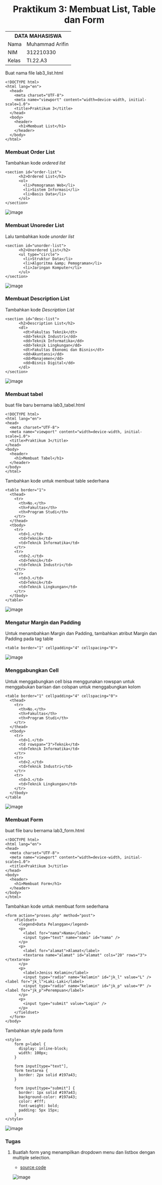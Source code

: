 <h1 align="center">Praktikum 3: Membuat List, Table dan Form </h1>

<table align="center">
  <tr>
    <th colspan="2">DATA MAHASISWA</th>
  </tr>
  <tr>
    <td>Nama</td>
    <td>Muhammad Arifin</td>
  </tr>
  <tr>
    <td>NIM</td>
    <td>312210330</td>
  </tr>
  <tr>
    <td>Kelas</td>
    <td>TI.22.A3</td>
  </tr>
</table>

Buat nama file lab3_list.html
```
<!DOCTYPE html>
<html lang="en">
  <head>
    <meta charset="UTF-8">
    <meta name="viewport" content="width=device-width, initial-scale=1.0">
    <title>Praktikum 3</title>
  </head>
  <body>
    <header>
      <h1>Membuat List</h1>
    </header>
  </body>
</html>
```

### Membuat Order List 
Tambahkan kode <i>ordered list</i>
```
<section id="order-list">
      <h2>Ordered List</h2>
      <ol>
        <li>Pemograman Web</li>
        <li>Sistem Informasi</li>
        <li>Basis Data</li>
      </ol>
</section>
```

![image](https://github.com/alifamarta/Praktikum-PemogramanWeb/assets/115516820/a9759c4c-5b11-46c9-ac01-d84a0edf4269)

### Membuat Unoreder List
Lalu tambahkan kode <i>unorder list</i>
```
<section id="unorder-list">
      <h2>Unordered List</h2>
      <ul type="circle">
        <li>Struktur Data</li>
        <li>Algoritma &amp; Pemograman</li>
        <li>Jaringan Komputer</li>
      </ul>
</section>
```

![image](https://github.com/alifamarta/Praktikum-PemogramanWeb/assets/115516820/62c7b833-db3c-4a52-9821-52e15c262d22)

### Membuat Description List 
Tambahkan kode <i>Description List</i>
```
<section id="desc-list">
      <h2>Description List</h2>
      <dl>
        <dt>Fakultas Teknik</dt>
        <dd>Teknik Industri</dd>
        <dd>Teknik Informatika</dd>
        <dd>Teknik Lingkungan</dd>
        <dt>Fakultas Ekonomi dan Bisnis</dt>
        <dd>Akuntansi</dd>
        <dd>Manajemen</dd>
        <dd>Bisnis Digital</dd>
      </dl>
</section>
```

![image](https://github.com/alifamarta/Praktikum-PemogramanWeb/assets/115516820/5e1f7de2-7060-4219-99d5-21b2d0c5b8cc)

### Membuat tabel
buat file baru bernama lab3_tabel.html
```
<!DOCTYPE html>
<html lang="en">
<head>
  <meta charset="UTF-8">
  <meta name="viewport" content="width=device-width, initial-scale=1.0">
  <title>Praktikum 3</title>
</head>
<body>
  <header>
    <h1>Membuat Tabel</h1>
  </header>
</body>
</html>
```

Tambahkan kode untuk membuat table sederhana
```
<table border="1">
  <thead>
    <tr>
      <th>No.</th>
      <th>Fakultas</th>
      <th>Program Studi</th>
    </tr>
  </thead>
  <tbody>
    <tr>
      <td>1.</td>
      <td>Teknik</td>
      <td>Teknik Informatika</td>
    </tr>
    <tr>
      <td>2.</td>
      <td>Teknik</td>
      <td>Teknik Industri</td>
    </tr>
    <tr>
      <td>3.</td>
      <td>Teknik</td>
      <td>Teknik Lingkungan</td>
    </tr>
  </tbody>
</table>
```

![image](https://github.com/alifamarta/Praktikum-PemogramanWeb/assets/115516820/5330bf8b-9282-41b2-aca1-212d40293145)

### Mengatur Margin dan Padding
Untuk menambahkan Margin dan Padding, tambahkan atribut Margin dan Padding pada tag table

```
<table border="1" cellpadding="4" cellspacing="0">
```

![image](https://github.com/alifamarta/Praktikum-PemogramanWeb/assets/115516820/22964418-22cb-45c2-aaff-6dcb8f3f3b46)

### Menggabungkan Cell
Untuk menggabungkan cell bisa menggunakan rowspan untuk menggabukan barisan dan colspan untuk menggabungkan kolom

```
<table border="1" cellpadding="4" cellspacing="0">
  <thead>
    <tr>
      <th>No.</th>
      <th>Fakultas</th>
      <th>Program Studi</th>
    </tr>
  </thead>
  <tbody>
    <tr>
      <td>1.</td>
      <td rowspan="3">Teknik</td>
      <td>Teknik Informatika</td>
    </tr>
    <tr>
      <td>2.</td>
      <td>Teknik Industri</td>
    </tr>
    <tr>
      <td>3.</td>
      <td>Teknik Lingkungan</td>
    </tr>
  </tbody>
</table
```

![image](https://github.com/alifamarta/Praktikum-PemogramanWeb/assets/115516820/23cea828-e7d0-435b-8e97-85e712c9ccec)

### Membuat Form
buat file baru bernama lab3_form.html
```
<!DOCTYPE html>
<html lang="en">
<head>
  <meta charset="UTF-8">
  <meta name="viewport" content="width=device-width, initial-scale=1.0">
  <title>Praktikum 3</title>
</head>
<body>
  <header>
    <h1>Membuat Form</h1>
  </header>
</body>
</html>
```

Tambahkan kode untuk membuat form sederhana
```
<form action="proses.php" method="post">
    <fieldset>
      <legend>Data Pelanggan</legend>
      <p>
        <label for="nama">Nama</label>
        <input type="text" name="nama" id="nama" />
      </p>
      <p>
        <label for="alamat">Alamat</label>
        <textarea name="alamat" id="alamat" cols="20" rows="3"></textarea>
      </p>
      <p>
        <label>Jeniss Kelamin</label>
        <input type="radio" name="kelamin" id="jk_l" value="L" /><label for="jk_l">Laki-Laki</label>
        <input type="radio" name="kelamin" id="jk_p" value="P" /><label for="jk_p">Perempuan</label>
      </p>
      <p>
        <input type="submit" value="Login" />
      </p>
    </fieldset>
  </form>
</body>
```

Tambahkan style pada form
```
<style>
    form p>label {
      display: inline-block;
      width: 100px;
    }

    form input[type="text"],
    form textarea {
      border: 2px solid #197a43;
    }

    form input[type="submit"] {
      border: 1px solid #197a43;
      background-color: #197a43;
      color: #fff;
      font-weight: bold;
      padding: 5px 15px;
    }
</style>
```

![image](https://github.com/alifamarta/Praktikum-PemogramanWeb/assets/115516820/2502081a-5b41-4f4e-ba86-190b3f83579f)

### Tugas
1. Buatlah form yang menampilkan dropdown menu dan listbox dengan multiple selection.
   
   - <a href="https://github.com/alifamarta/Praktikum-PemogramanWeb/blob/main/Lab3Web/html/lab3_tugas.html">source code</a>
   
   ![image](https://github.com/alifamarta/Praktikum-PemogramanWeb/assets/115516820/848b978c-8d79-4c0b-8b06-98efb256e644)
